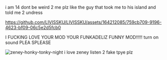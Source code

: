 

i am 14 dont be weird 2 me plz like the guy that took me to his island and told me 2 undress


https://github.com/LIVISSKU/LIVISSKU/assets/164212085/759cb709-9196-4623-bf09-06c5e2d5fcb0

I FUCKING LOVE YOUR MOD YOUR FUNKADELIZ FUNNY MOD!!!!! turn on sound PLEA SPLEASE

![zeney-honky-tonky-night](https://github.com/LIVISSKU/LIVISSKU/assets/164212085/6fe77b64-fa06-4e6e-a4f1-004659c9c98e)
i love zeney listen 2 fake tpye plz

